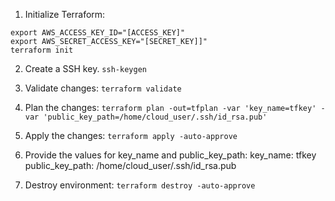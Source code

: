 1. Initialize Terraform:
```
export AWS_ACCESS_KEY_ID="[ACCESS_KEY]"
export AWS_SECRET_ACCESS_KEY="[SECRET_KEY]]"
terraform init
```
2. Create a SSH key.
```ssh-keygen```

3. Validate changes:
```terraform validate```

4. Plan the changes:
```terraform plan -out=tfplan -var 'key_name=tfkey' -var 'public_key_path=/home/cloud_user/.ssh/id_rsa.pub'```

5. Apply the changes:
```terraform apply -auto-approve```

6. Provide the values for key_name and public_key_path: key_name: tfkey public_key_path: /home/cloud_user/.ssh/id_rsa.pub
7. Destroy environment:
```terraform destroy -auto-approve```